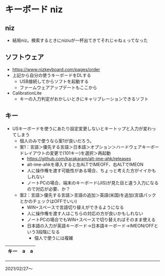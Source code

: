 # キーボード niz

## niz
  - 結局niz。検索するときにniziuが一杯出てきてそれじゃねぇってなった

## ソフトウェア
  - https://www.nizkeyboard.com/pages/order
  - 上記から自分の使うキーボードをDLする
    - USB接続してからソフトを起動する
    - ファームウェアアップデートもここから
  - CalibrationLite
    - キーの入力判定がおかしいときにキャリブレーションできるソフト

## キー
  - USキーボードを使うにあたり設定変更しないとキートップと入力が変わってしまう
    - 個人のみで使うなら案1が良いだろう。
    - 案1：言語＞優先する言語＞日本語＞オプション＞ハードウェアキーボードレイアウトの変更で(101キー)を選択＞再起動
      - https://github.com/karakaram/alt-ime-ahk/releases
      - alt-ime-ahkを導入すると左ALTでIMEOFF、右ALTでIMEON
      - 人に操作権を渡す可能性がある場合、ちょっと考えた方がイイかもしれない
      - ノートPCの場合、端末のキーボード(JIS)が見た目と違う入力になるので対応が必要、か？
    - 案2：言語＞優先する言語＞言語の追加＞英語(米国)を追加(言語パックとかのチェックはOFFでいい)
      - WIN+スペースで言語切り替えができるようになる
      - 人に操作権を渡す人はこちらの対応の方が良いかもしれない
      - ノートPCの場合でもWIN+スペースで切り替えればそのまま使える
      - 日本語の入力が英語キーボード→日本語キーボード→IMEON/OFFという3段階になる
        - 個人で使うには複雑
        

キー   | a | a
--- | --- | ---

---
2021/02/27～